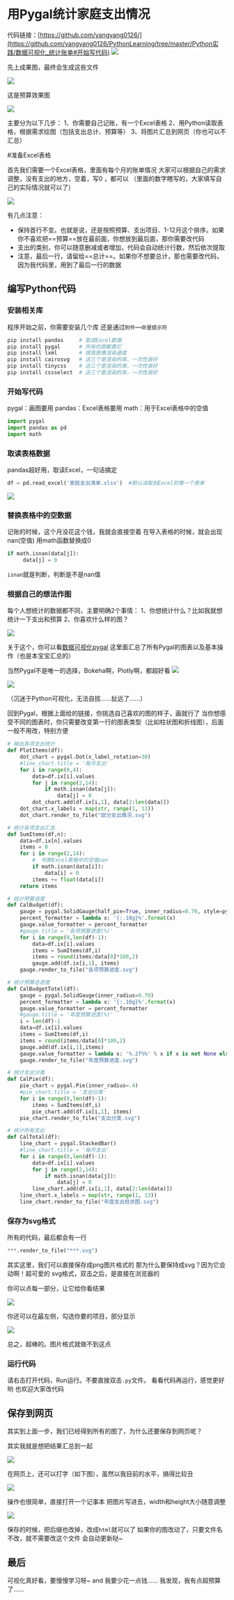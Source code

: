 # 用Pygal统计家庭支出情况

代码链接：[https://github.com/yangyang0126/](https://github.com/yangyang0126/PythonLearning/tree/master/Python实践/数据可视化_统计账单#开始写代码)
![](http://cdn.zhaojingyi0126.com/IMG/17569167-03c07f87d3caed73.png)

先上成果图，最终会生成这些文件

![](http://cdn.zhaojingyi0126.com/IMG/17569167-ae46526be8a27ff2.png)


这是预算效果图

![](http://cdn.zhaojingyi0126.com/IMG/17569167-3238ac6fbfb285c7.png)


主要分为以下几步：
1、你需要自己记账，有一个Excel表格
2、用Python读取表格，根据需求绘图（包括支出总计、预算等）
3、将图片汇总到网页（你也可以不汇总）


#准备Excel表格

首先我们需要一个Excel表格，里面有每个月的账单情况
大家可以根据自己的需求调整，没有支出的地方，空着，写0 ，都可以
（里面的数字瞎写的，大家填写自己的实际情况就可以了）

![](http://cdn.zhaojingyi0126.com/IMG/17569167-8321191c32784658.png)


有几点注意：

*   保持首行不变。也就是说，还是按照预算、支出项目、1-12月这个排序。如果你不喜欢把==预算==放在最前面，你想放到最后面，那你需要改代码
*   支出的类别，你可以随意删减或者增加，代码会自动统计行数，然后依次提取
*   注意，最后一行，请留给==总计==。如果你不想要总计，那也需要改代码，因为我代码里，用到了最后一行的数据

## 编写Python代码

### 安装相关库

程序开始之前，你需要安装几个库
还是通过`附件`—`命里提示符`

```python
pip install pandas     # 取读Excel数据
pip install pygal      # 所有的图都靠它
pip install lxml       # 提高图像渲染速度
pip install cairosvg   # 这三个是渲染的库，一次性装好
pip install tinycss    # 这三个是渲染的库，一次性装好
pip install cssselect  # 这三个是渲染的库，一次性装好
```

### 开始写代码

pygal：画图要用
pandas：Excel表格要用
math：用于Excel表格中的空值

```python
import pygal  
import pandas as pd
import math
```

### 取读表格数据

pandas超好用，取读Excel，一句话搞定

```python
df = pd.read_excel('家庭支出清单.xlsx')  #默认读取到Excel的第一个表单
```

![](http://cdn.zhaojingyi0126.com/IMG/17569167-3424ef9b570b4a6d.png)


### 替换表格中的空数据

记账的时候，这个月没花这个钱，我就会直接空着
在导入表格的时候，就会出现nan(空值)
用math函数替换成0

```python
if math.isnan(data[j]):    
     data[j] = 0
```

`isnan`就是判断，判断是不是nan值

### 根据自己的想法作图

每个人想统计的数据都不同，主要明确2个事情：
1、你想统计什么？比如我就想统计一下支出和预算
2、你喜欢什么样的图？

![](http://cdn.zhaojingyi0126.com/IMG/17569167-9a0d1a0e8c6f4ea7.png)


关于这个，你可以看[数据可视化pygal](Python/23.md)
这里面汇总了所有Pygal的图表以及基本操作（也是本宝宝汇总的）

当然Pygal不是唯一的选择，Bokeha啊，Plotly啊，都超好看
![](http://cdn.zhaojingyi0126.com/IMG/17569167-1a4836802e4b111a.png)

![](http://cdn.zhaojingyi0126.com/IMG/17569167-43b3b358500ac1a2.png)




（沉迷于Python可视化，无法自拔……扯远了……）

回到Pygal，根据上面给的链接，你挑选自己喜欢的图的样子，画就行了
当你想感受不同的图表时，你只需要改变第一行的图表类型（比如柱状图和折线图），后面一般不用改，特别方便

```python
# 输出各项支出统计
def PlotItems(df):
    dot_chart = pygal.Dot(x_label_rotation=30)
    #line_chart.title = '每月支出'
    for i in range(0,4):         
        data=df.ix[i].values
        for j in range(2,14):                 
            if math.isnan(data[j]):    
                data[j] = 0          
        dot_chart.add(df.ix[i,1], data[2:len(data)])
    dot_chart.x_labels = map(str, range(1, 13))
    dot_chart.render_to_file("部分支出情况.svg")

# 统计各项支出汇总
def SumItems(df,n):
    data=df.ix[n].values
    items = 0
    for i in range(2,14):   
        #  判断Excel表格中的空值nan
        if math.isnan(data[i]):    
            data[i] = 0
        items += float(data[i])    
    return items

# 统计预算进度
def CalBudget(df):
    gauge = pygal.SolidGauge(half_pie=True, inner_radius=0.70, style=pygal.style.styles['default'](value_font_size=10))
    percent_formatter = lambda x: '{:.10g}%'.format(x)    
    gauge.value_formatter = percent_formatter
    #gauge.title = '各项预算进度(%)'
    for i in range(0,len(df)-1): 
        data=df.ix[i].values
        items = SumItems(df,i)        
        items = round(items/data[0]*100,2)    
        gauge.add(df.ix[i,1], items)
    gauge.render_to_file("各项预算进度.svg")

# 统计预算总进度
def CalBudgetTotel(df):
    gauge = pygal.SolidGauge(inner_radius=0.70)
    percent_formatter = lambda x: '{:.10g}%'.format(x)    
    gauge.value_formatter = percent_formatter
    #gauge.title = '年度预算进度(%)'
    i = len(df)-1
    data=df.ix[i].values
    items = SumItems(df,i)        
    items = round(items/data[0]*100,2)    
    gauge.add(df.ix[i,1],items)
    gauge.value_formatter = lambda x: '%.2f%%' % x if x is not None else '∅'
    gauge.render_to_file("年度预算进度.svg")

# 统计支出分类
def CalPie(df):    
    pie_chart = pygal.Pie(inner_radius=.4)
    #pie_chart.title = '支出分类'
    for i in range(0,len(df)-1):         
        items = SumItems(df,i)           
        pie_chart.add(df.ix[i,1], items)
    pie_chart.render_to_file("支出分类.svg")

# 统计所有支出
def CalTotal(df):
    line_chart = pygal.StackedBar()
    #line_chart.title = '每月支出'
    for i in range(0,len(df)-1):         
        data=df.ix[i].values
        for j in range(2,14):                 
            if math.isnan(data[j]):    
                data[j] = 0          
        line_chart.add(df.ix[i,1], data[2:len(data)])
    line_chart.x_labels = map(str, range(1, 13))
    line_chart.render_to_file("年度支出柱状图.svg")
```

### 保存为svg格式

所有的代码，最后都会有一行

```python
***.render_to_file("***.svg")
```

其实这里，我们可以直接保存成png图片格式的
那为什么要保持成svg？因为它会动啊！超可爱的
svg格式，双击之后，是直接在浏览器的

你可以点每一部分，让它给你看结果

![](http://cdn.zhaojingyi0126.com/IMG/17569167-3c95bb944933d960.png)

你还可以在最左侧，勾选你要的项目，部分显示

![](http://cdn.zhaojingyi0126.com/IMG/17569167-2560a13ef6dfa0f2.png)


总之，超棒的。图片格式就做不到这点

### 运行代码

请右击打开代码，Run运行。不要直接双击`.py`文件。
看看代码再运行，感觉更好哟
也欢迎大家改代码

## 保存到网页

其实到上面一步，我们已经得到所有的图了，为什么还要保存到网页呢？

其实我就是想把结果汇总到一起

![](http://cdn.zhaojingyi0126.com/IMG/17569167-600880dc8a6e0880.png)


在网页上，还可以打字（如下图），虽然以我目前的水平，搞得比较丑

![](http://cdn.zhaojingyi0126.com/IMG/17569167-d5f5191acc59dd8f.png)


操作也很简单，直接打开一个记事本
把图片写进去，width和height大小随意调整

![](http://cdn.zhaojingyi0126.com/IMG/17569167-a555ea6284fb939d.png)


保存的时候，把后缀也改掉，改成`html`就可以了
如果你的图改动了，只要文件名不改，就不需要改这个文件
会自动更新哒~

## 最后

可视化真好看，要慢慢学习呀~
and
我要少花一点钱……
我发现，我有点超预算了……